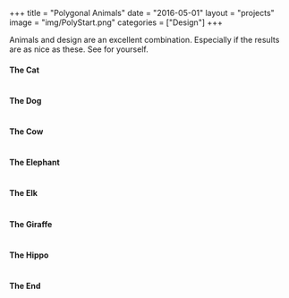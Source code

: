 +++
title = "Polygonal Animals"
date = "2016-05-01"
layout = "projects"
image = "img/PolyStart.png"
categories = ["Design"]
+++

Animals and design are an excellent combination. Especially if the results are as nice as these. See for yourself.

<h4>The Cat</h4>

<img id="polyanimal-normal" src="\img\PolyCat.png" alt="">

<h4>The Dog</h4>

<img id="polyanimal-normal" src="\img\PolyDog.png" alt="">


<h4>The Cow</h4>

<img id="polyanimal-normal" src="\img\PolyCow.png" alt="">


<h4>The Elephant</h4>

<img id="polyanimal-normal" src="\img\PolyElephant.png" alt="">


<h4>The Elk</h4>

<img id="polyanimal-normal" src="\img\PolyElk.png" alt="">


<h4>The Giraffe</h4>

<img id="polyanimal-normal" src="\img\PolyGiraffe.png" alt="">


<h4>The Hippo</h4>

<img id="polyanimal-normal" src="\img\PolyHippo.png" alt="">



<h4>The End</h4>